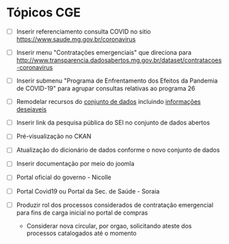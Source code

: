 # Tópicos CGE

* [ ] Inserir referenciamento consulta COVID no sitio https://www.saude.mg.gov.br/coronavirus

* [ ] Inserir menu "Contratações emergenciais" que direciona para http://www.transparencia.dadosabertos.mg.gov.br/dataset/contratacoes-coronavirus

* [ ] Inserir submenu "Programa de Enfrentamento dos Efeitos da Pandemia de COVID-19" para agrupar consultas relativas ao programa 26

* [ ] Remodelar recursos do [conjunto de dados](http://www.transparencia.dadosabertos.mg.gov.br/dataset/contratacoes-coronavirus) incluindo [informações desejaveis](https://github.com/transparencia-mg/especificacoes-portal-transparencia/issues/19)

* [ ] Inserir link da pesquisa pública do SEI no conjunto de dados abertos

* [ ] Pré-visualização no CKAN

* [ ] Atualização do dicionário de dados conforme o novo conjunto de dados

* [ ] Inserir documentação por meio do joomla

* [ ] Portal oficial do governo - Nicolle

* [ ] Portal Covid19 ou Portal da Sec. de Saúde - Soraia

* [ ] Produzir rol dos processos considerados de contratação emergencial para fins de carga inicial no portal de compras
    * Considerar nova circular, por orgao, solicitando ateste dos processos catalogados até o momento
